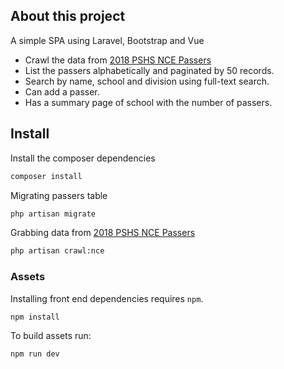 ## About this project

A simple SPA using Laravel, Bootstrap and Vue

- Crawl the data from [2018 PSHS NCE Passers](http://www.pshs.edu.ph/nce2018/)
- List the passers alphabetically and paginated by 50 records.
- Search by name, school and division using full-text search.
- Can add a passer.
- Has a summary page of school with the number of passers.

## Install

Install the composer dependencies

```bash
composer install
```

Migrating passers table

```bash
php artisan migrate
```

Grabbing data from [2018 PSHS NCE Passers](http://www.pshs.edu.ph/nce2018/)
```bash
php artisan crawl:nce
```

### Assets

Installing front end dependencies requires `npm`.

```
npm install
```

To build assets run:

```bash
npm run dev
```
